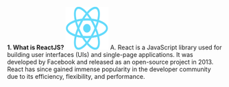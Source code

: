 <b>1. What is ReactJS?</b>
<img src="image.png" alt="logo" width="100" height="100" style="margin: 0 auto">
A.  React is a JavaScript library used for building user interfaces (UIs) and single-page applications. It was developed by Facebook and released as an open-source project in 2013. React has since gained immense popularity in the developer community due to its efficiency, flexibility, and performance.